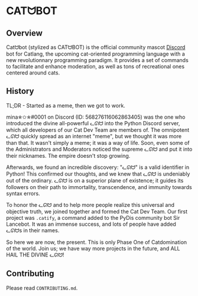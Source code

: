 # CATᗢBOT
## Overview
Catᗢbot (stylized as CATᗢBOT) is the official community mascot [Discord](https://discord.com/) bot for Catlang, the upcoming cat-oriented programming language with a new revolutionnary programming paradigm. It provides a set of commands to facilitate and enhance moderation, as well as tons of recreational ones centered around cats.
## History
TL;DR - Started as a meme, then we got to work.

mina✯✩✯#0001 on Discord (ID: 568276116062863405) was the one who introduced the divine all-powerful ᓚᘏᗢ into the Python Discord server, which all developers of our Cat Dev Team are members of. The omnipotent ᓚᘏᗢ quickly spread as an internet "meme", but we thought it was more than that. It wasn't simply a meme; it was a way of life. Soon, even some of the Administrators and Moderators noticed the supreme ᓚᘏᗢ and put it into their nicknames. The empire doesn't stop growing.

Afterwards, we found an incredible discovery: "ᓚᘏᗢ" is a valid identifier in Python! This confirmed our thoughts, and we knew that ᓚᘏᗢ is undeniably out of the ordinary. ᓚᘏᗢ is on a superior plane of existence; it guides its followers on their path to immortality, transcendence, and immunity towards syntax errors.

To honor the ᓚᘏᗢ and to help more people realize this universal and objective truth, we joined together and formed the Cat Dev Team. Our first project was `.catify`, a command added to the PyDis community bot Sir Lancebot. It was an immense success, and lots of people have added ᓚᘏᗢs in their names.

So here we are now, the present. This is only Phase One of Catdomination of the world. Join us; we have way more projects in the future, and ALL HAIL THE DIVINE ᓚᘏᗢ!
## Contributing
Please read `CONTRIBUTING.md`.
